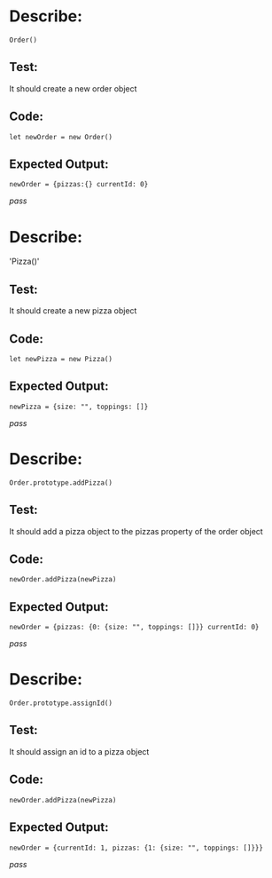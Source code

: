 # Describe:
`Order()`

## Test:
It should create a new order object

## Code:
`let newOrder = new Order()`

## Expected Output:
`newOrder = {pizzas:{} currentId: 0}`

*pass*

# Describe: 
'Pizza()'

## Test:
It should create a new pizza object

## Code:
`let newPizza = new Pizza()`

## Expected Output:
`newPizza = {size: "", toppings: []}`

*pass*

# Describe:
`Order.prototype.addPizza()`

## Test:
It should add a pizza object to the pizzas property of the order object

## Code:
`newOrder.addPizza(newPizza)`

## Expected Output:
`newOrder = {pizzas: {0: {size: "", toppings: []}} currentId: 0}`

*pass*

# Describe:
`Order.prototype.assignId()`

## Test:
It should assign an id to a pizza object

## Code:
`newOrder.addPizza(newPizza)`

## Expected Output:

`newOrder = {currentId: 1, pizzas: {1: {size: "", toppings: []}}}`

*pass*
